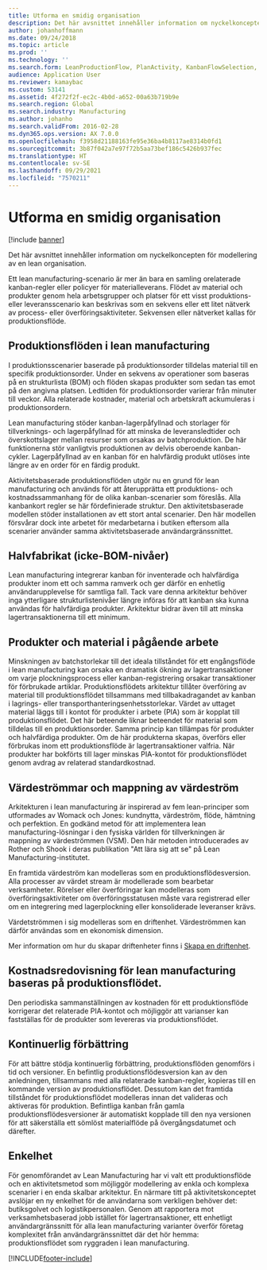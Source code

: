 ```yaml
---
title: Utforma en smidig organisation
description: Det här avsnittet innehåller information om nyckelkoncepten för modellering av en lean organisation.
author: johanhoffmann
ms.date: 09/24/2018
ms.topic: article
ms.prod: ''
ms.technology: ''
ms.search.form: LeanProductionFlow, PlanActivity, KanbanFlowSelection, KanbanFlow
audience: Application User
ms.reviewer: kamaybac
ms.custom: 53141
ms.assetid: 4f272f2f-ec2c-4b0d-a652-00a63b719b9e
ms.search.region: Global
ms.search.industry: Manufacturing
ms.author: johanho
ms.search.validFrom: 2016-02-28
ms.dyn365.ops.version: AX 7.0.0
ms.openlocfilehash: f3958d21188163fe95e36ba4b8117ae8314b0fd1
ms.sourcegitcommit: 3b87f042a7e97f72b5aa73bef186c5426b937fec
ms.translationtype: HT
ms.contentlocale: sv-SE
ms.lasthandoff: 09/29/2021
ms.locfileid: "7570211"
---
```

# <a name="modeling-a-lean-organization"></a>Utforma en smidig organisation

[!include [banner](../includes/banner.md)]

Det här avsnittet innehåller information om nyckelkoncepten för modellering av en lean organisation. 

Ett lean manufacturing-scenario är mer än bara en samling orelaterade kanban-regler eller policyer för materialleverans. Flödet av material och produkter genom hela arbetsgrupper och platser för ett visst produktions- eller leveransscenario kan beskrivas som en sekvens eller ett litet nätverk av process- eller överföringsaktiviteter. Sekvensen eller nätverket kallas för produktionsflöde.

## <a name="production-flows-in-lean-manufacturing"></a>Produktionsflöden i lean manufacturing
I produktionsscenarier baserade på produktionsorder tilldelas material till en specifik produktionsorder. Under en sekvens av operationer som baseras på en strukturlista (BOM) och flöden skapas produkter som sedan tas emot på den angivna platsen. Ledtiden för produktionsorder varierar från minuter till veckor. Alla relaterade kostnader, material och arbetskraft ackumuleras i produktionsordern. 

Lean manufacturing stöder kanban-lagerpåfyllnad och storlager för tillverknings- och lagerpåfyllnad för att minska de leveransledtider och överskottslager mellan resurser som orsakas av batchproduktion. De här funktionerna stör vanligtvis produktionen av delvis oberoende kanban-cykler. Lagerpåfyllnad av en kanban för en halvfärdig produkt utlöses inte längre av en order för en färdig produkt. 

Aktivitetsbaserade produktionsflöden utgör nu en grund för lean manufacturing och används för att återupprätta ett produktions- och kostnadssammanhang för de olika kanban-scenarier som föreslås. Alla kanbankort regler se här fördefinierade struktur. Den aktivitetsbaserade modellen stöder installationen av ett stort antal scenarier. Den här modellen försvårar dock inte arbetet för medarbetarna i butiken eftersom alla scenarier använder samma aktivitetsbaserade användargränssnittet.

## <a name="semi-finished-products-non-bom-levels"></a>Halvfabrikat (icke-BOM-nivåer)
Lean manufacturing integrerar kanban för inventerade och halvfärdiga produkter inom ett och samma ramverk och ger därför en enhetlig användarupplevelse för samtliga fall. Tack vare denna arkitektur behöver inga ytterligare strukturlistenivåer längre införas för att kanban ska kunna användas för halvfärdiga produkter. Arkitektur bidrar även till att minska lagertransaktionerna till ett minimum.

## <a name="products-and-material-in-work-in-progress"></a>Produkter och material i pågående arbete
Minskningen av batchstorlekar till det ideala tillståndet för ett engångsflöde i lean manufacturing kan orsaka en dramatisk ökning av lagertransaktioner om varje plockningsprocess eller kanban-registrering orsakar transaktioner för förbrukade artiklar. Produktionsflödets arkitektur tillåter överföring av material till produktionsflödet tillsammans med tillbakadragandet av kanban i lagrings- eller transporthanteringsenhetsstorlekar. Värdet av uttaget material läggs till i kontot för produkter i arbete (PIA) som är kopplat till produktionsflödet. Det här beteende liknar beteendet för material som tilldelas till en produktionsorder. Samma princip kan tillämpas för produkter och halvfärdiga produkter. Om de här produkterna skapas, överförs eller förbrukas inom ett produktionsflöde är lagertransaktioner valfria. När produkter har bokförts till lager minskas PIA-kontot för produktionsflödet genom avdrag av relaterad standardkostnad.

## <a name="value-streams-and-value-stream-mapping"></a>Värdeströmmar och mappning av värdeström
Arkitekturen i lean manufacturing är inspirerad av fem lean-principer som utformades av Womack och Jones: kundnytta, värdeström, flöde, hämtning och perfektion. En godkänd metod för att implementera lean manufacturing-lösningar i den fysiska världen för tillverkningen är mappning av värdeströmmen (VSM). Den här metoden introducerades av Rother och Shook i deras publikation "Att lära sig att se" på Lean Manufacturing-institutet. 

En framtida värdeström kan modelleras som en produktionsflödesversion. Alla processer av värdet stream är modellerade som bearbetar verksamheter. Rörelser eller överföringar kan modelleras som överföringsaktiviteter om överföringsstatusen måste vara registrerad eller om en integrering med lagerplockning eller konsoliderade leveranser krävs. 

Värdetströmmen i sig modelleras som en driftenhet. Värdeströmmen kan därför användas som en ekonomisk dimension.

Mer information om hur du skapar driftenheter finns i [Skapa en driftenhet](../../fin-ops-core/fin-ops/organization-administration/tasks/create-operating-unit.md).

## <a name="costing-for-lean-manufacturing-based-on-the-production-flow"></a>Kostnadsredovisning för lean manufacturing baseras på produktionsflödet.
Den periodiska sammanställningen av kostnaden för ett produktionsflöde korrigerar det relaterade PIA-kontot och möjliggör att varianser kan fastställas för de produkter som levereras via produktionsflödet.

## <a name="continuous-improvement"></a>Kontinuerlig förbättring
För att bättre stödja kontinuerlig förbättring, produktionsflöden genomförs i tid och versioner. En befintlig produktionsflödesversion kan av den anledningen, tillsammans med alla relaterade kanban-regler, kopieras till en kommande version av produktionsflödet. Dessutom kan det framtida tillståndet för produktionsflödet modelleras innan det valideras och aktiveras för produktion. Befintliga kanban från gamla produktionsflödesversioner är automatiskt kopplade till den nya versionen för att säkerställa ett sömlöst materialflöde på övergångsdatumet och därefter.

## <a name="simplicity"></a>Enkelhet
För genomförandet av Lean Manufacturing har vi valt ett produktionsflöde och en aktivitetsmetod som möjliggör modellering av enkla och komplexa scenarier i en enda skalbar arkitektur. En närmare titt på aktivitetskonceptet avslöjar en ny enkelhet för de användarna som verkligen behöver det: butiksgolvet och logistikpersonalen. Genom att rapportera mot verksamhetsbaserad jobb istället för lagertransaktioner, ett enhetligt användargränssnitt för alla lean manufacturing varianter överför företag komplexitet från användargränssnittet där det hör hemma: produktionsflödet som ryggraden i lean manufacturing.





[!INCLUDE[footer-include](../../includes/footer-banner.md)]